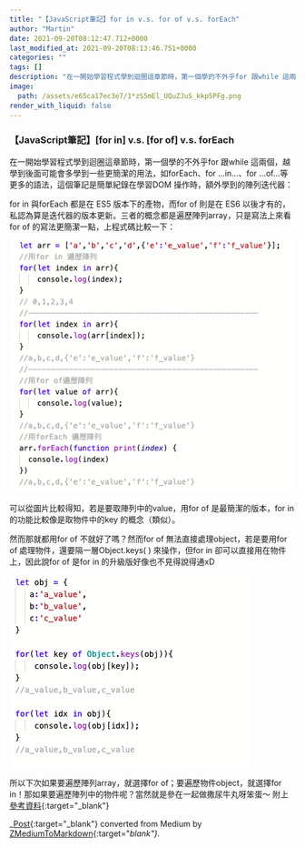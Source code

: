 ```yaml
---
title: "【JavaScript筆記】for in v.s. for of v.s. forEach"
author: "Martin"
date: 2021-09-20T08:12:47.712+0000
last_modified_at: 2021-09-20T08:13:46.751+0000
categories: ""
tags: []
description: "在一開始學習程式學到迴圈這章節時，第一個學的不外乎for 跟while 這兩個，越學到後面可能會多學到一些更簡潔的用法，如forEach、for …in…、for …of…等更多的語法，這個筆記是簡單紀錄在學習DOM 操作時，額外學到的陣列迭代器："
image:
  path: /assets/e65ca17ec3e7/1*zS5mEl_UQuZJuS_kkp5PFg.png
render_with_liquid: false
---
```


### 【JavaScript筆記】\[for in\] v\.s\. \[for of\] v\.s\. forEach

在一開始學習程式學到迴圈這章節時，第一個學的不外乎for 跟while 這兩個，越學到後面可能會多學到一些更簡潔的用法，如forEach、for …in…、for …of…等更多的語法，這個筆記是簡單紀錄在學習DOM 操作時，額外學到的陣列迭代器：

for in 與forEach 都是在 ES5 版本下的產物，而for of 則是在 ES6 以後才有的，私認為算是迭代器的版本更新。三者的概念都是遍歷陣列array，只是寫法上來看for of 的寫法更簡潔一點，上程式碼比較一下：


![](/assets/e65ca17ec3e7/1*zS5mEl_UQuZJuS_kkp5PFg.png)


可以從圖片比較得知，若是要取陣列中的value，用for of 是最簡潔的版本，for in 的功能比較像是取物件中的key 的概念（類似）。

然而那就都用for of 不就好了嗎？然而for of 無法直接處理object，若是要用for of 處理物件，還要隔一層Object\.keys\( \) 來操作，但for in 卻可以直接用在物件上，因此說for of 是for in 的升級版好像也不見得說得通xD


![](/assets/e65ca17ec3e7/1*bwDuaMrU3jUHr5hzqnq5hA.png)


所以下次如果要遍歷陣列array，就選擇for of；要遍歷物件object，就選擇for in！那如果要遍歷陣列中的物件呢？當然就是參在一起做撒尿牛丸呀笨蛋～
附上 [參考資料](https://blog.typeart.cc/JavaScript中for%20of和for%20in的差別/){:target="_blank"}



_[Post](https://medium.com/@martin87713/javascript%E7%AD%86%E8%A8%98-for-in-v-s-for-of-v-s-foreach-e65ca17ec3e7){:target="_blank"} converted from Medium by [ZMediumToMarkdown](https://github.com/ZhgChgLi/ZMediumToMarkdown){:target="_blank"}._
